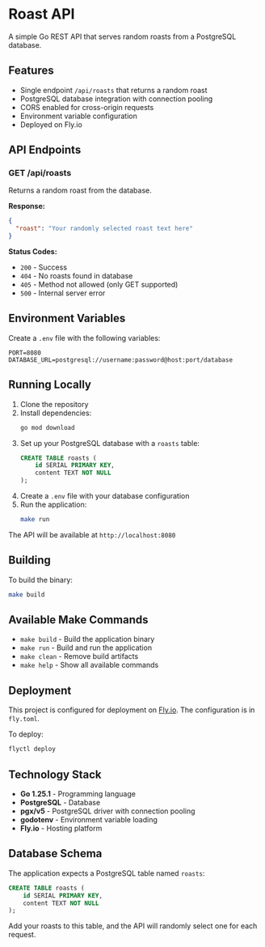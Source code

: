 # Roast API

A simple Go REST API that serves random roasts from a PostgreSQL database.

## Features

- Single endpoint `/api/roasts` that returns a random roast
- PostgreSQL database integration with connection pooling
- CORS enabled for cross-origin requests
- Environment variable configuration
- Deployed on Fly.io

## API Endpoints

### GET /api/roasts

Returns a random roast from the database.

**Response:**
```json
{
  "roast": "Your randomly selected roast text here"
}
```

**Status Codes:**
- `200` - Success
- `404` - No roasts found in database
- `405` - Method not allowed (only GET supported)
- `500` - Internal server error

## Environment Variables

Create a `.env` file with the following variables:

```env
PORT=8080
DATABASE_URL=postgresql://username:password@host:port/database
```

## Running Locally

1. Clone the repository
2. Install dependencies:
   ```bash
   go mod download
   ```
3. Set up your PostgreSQL database with a `roasts` table:
   ```sql
   CREATE TABLE roasts (
       id SERIAL PRIMARY KEY,
       content TEXT NOT NULL
   );
   ```
4. Create a `.env` file with your database configuration
5. Run the application:
   ```bash
   make run
   ```

The API will be available at `http://localhost:8080`

## Building

To build the binary:
```bash
make build
```

## Available Make Commands

- `make build` - Build the application binary
- `make run` - Build and run the application
- `make clean` - Remove build artifacts
- `make help` - Show all available commands

## Deployment

This project is configured for deployment on [Fly.io](https://fly.io). The configuration is in `fly.toml`.

To deploy:
```bash
flyctl deploy
```

## Technology Stack

- **Go 1.25.1** - Programming language
- **PostgreSQL** - Database
- **pgx/v5** - PostgreSQL driver with connection pooling
- **godotenv** - Environment variable loading
- **Fly.io** - Hosting platform

## Database Schema

The application expects a PostgreSQL table named `roasts`:

```sql
CREATE TABLE roasts (
    id SERIAL PRIMARY KEY,
    content TEXT NOT NULL
);
```

Add your roasts to this table, and the API will randomly select one for each request.